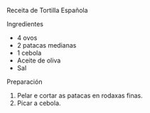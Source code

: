 Receita de Tortilla Española

Ingredientes
- 4 ovos
- 2 patacas medianas
- 1 cebola
- Aceite de oliva
- Sal

Preparación
1. Pelar e cortar as patacas en rodaxas finas.
2. Picar a cebola.

